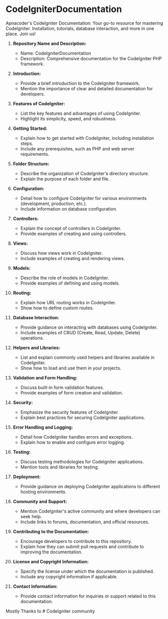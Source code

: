 # CodeIgniterDocumentation
Apnacoder's CodeIgniter Documentation: Your go-to resource for mastering CodeIgniter. Installation, tutorials, database interaction, and more in one place. Join us!

1. **Repository Name and Description:**
   - Name: CodeIgniterDocumentation
   - Description: Comprehensive documentation for the CodeIgniter PHP framework.

2. **Introduction:**
   - Provide a brief introduction to the CodeIgniter framework.
   - Mention the importance of clear and detailed documentation for developers.

3. **Features of CodeIgniter:**
   - List the key features and advantages of using CodeIgniter.
   - Highlight its simplicity, speed, and robustness.

4. **Getting Started:**
   - Explain how to get started with CodeIgniter, including installation steps.
   - Include any prerequisites, such as PHP and web server requirements.

5. **Folder Structure:**
   - Describe the organization of CodeIgniter's directory structure.
   - Explain the purpose of each folder and file.

6. **Configuration:**
   - Detail how to configure CodeIgniter for various environments (development, production, etc.).
   - Include information on database configuration.

7. **Controllers:**
   - Explain the concept of controllers in CodeIgniter.
   - Provide examples of creating and using controllers.

8. **Views:**
   - Discuss how views work in CodeIgniter.
   - Include examples of creating and rendering views.

9. **Models:**
   - Describe the role of models in CodeIgniter.
   - Provide examples of defining and using models.

10. **Routing:**
    - Explain how URL routing works in CodeIgniter.
    - Show how to define custom routes.

11. **Database Interaction:**
    - Provide guidance on interacting with databases using CodeIgniter.
    - Include examples of CRUD (Create, Read, Update, Delete) operations.

12. **Helpers and Libraries:**
    - List and explain commonly used helpers and libraries available in CodeIgniter.
    - Show how to load and use them in your projects.

13. **Validation and Form Handling:**
    - Discuss built-in form validation features.
    - Provide examples of form creation and validation.

14. **Security:**
    - Emphasize the security features of CodeIgniter.
    - Explain best practices for securing CodeIgniter applications.

15. **Error Handling and Logging:**
    - Detail how CodeIgniter handles errors and exceptions.
    - Explain how to enable and configure error logging.

16. **Testing:**
    - Discuss testing methodologies for CodeIgniter applications.
    - Mention tools and libraries for testing.

17. **Deployment:**
    - Provide guidance on deploying CodeIgniter applications to different hosting environments.

18. **Community and Support:**
    - Mention CodeIgniter's active community and where developers can seek help.
    - Include links to forums, documentation, and official resources.

19. **Contributing to the Documentation:**
    - Encourage developers to contribute to this repository.
    - Explain how they can submit pull requests and contribute to improving the documentation.

20. **License and Copyright Information:**
    - Specify the license under which the documentation is published.
    - Include any copyright information if applicable.

21. **Contact Information:**
    - Provide contact information for inquiries or support related to this documentation.



Mostly Thanks to # CodeIgniter community 


